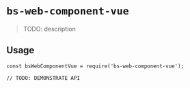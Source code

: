 # `bs-web-component-vue`

> TODO: description

## Usage

```
const bsWebComponentVue = require('bs-web-component-vue');

// TODO: DEMONSTRATE API
```
